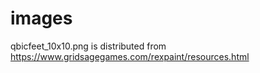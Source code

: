 # images

qbicfeet_10x10.png is distributed from https://www.gridsagegames.com/rexpaint/resources.html
